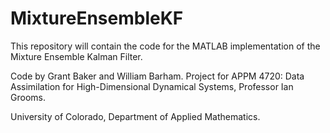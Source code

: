 # MixtureEnsembleKF

This repository will contain the code for the MATLAB implementation of the Mixture Ensemble Kalman Filter.

Code by Grant Baker and William Barham.
Project for APPM 4720: Data Assimilation for High-Dimensional Dynamical Systems, Professor Ian Grooms.

University of Colorado, Department of Applied Mathematics.
